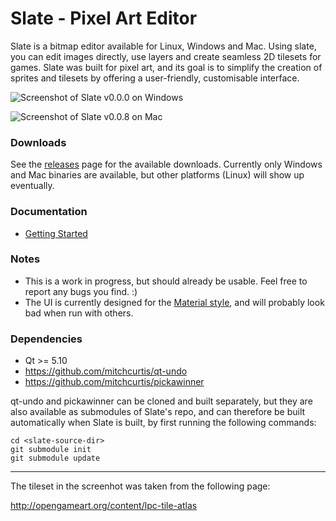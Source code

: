 # Slate - Pixel Art Editor

Slate is a bitmap editor available for Linux, Windows and Mac. Using slate, you can edit images directly, use layers and create seamless 2D tilesets for games. Slate was built for pixel art,  and its goal is to simplify the creation of sprites and tilesets by offering a user-friendly, customisable interface.  

![Screenshot of Slate v0.0.0 on Windows](https://github.com/mitchcurtis/slate/blob/master/doc/images/slate-v0.0.0-windows.png "Screenshot of Slate v0.0.0 on Windows")

![Screenshot of Slate v0.0.8 on Mac](https://github.com/mitchcurtis/slate/blob/master/doc/images/slate-v0.0.8-mac.png "Screenshot of Slate v0.0.8 on Mac")

### Downloads ###

See the [releases](https://github.com/mitchcurtis/slate/releases) page for the available downloads. Currently only Windows and Mac binaries are available, but other platforms (Linux) will show up eventually.

### Documentation ###
- [Getting Started](https://github.com/mitchcurtis/slate/blob/master/doc/getting-started.md)

### Notes ###
- This is a work in progress, but should already be usable. Feel free to report any bugs you find. :)
- The UI is currently designed for the [Material style](http://doc.qt.io/qt-5/qtquickcontrols2-material.html), and will probably look bad when run with others.

### Dependencies ###

* Qt >= 5.10
* https://github.com/mitchcurtis/qt-undo
* https://github.com/mitchcurtis/pickawinner

qt-undo and pickawinner can be cloned and built separately, but they are also available as submodules of Slate's repo, and can therefore be built automatically when
Slate is built, by first running the following commands:

    cd <slate-source-dir>
    git submodule init
    git submodule update

---

The tileset in the screenhot was taken from the following page:

http://opengameart.org/content/lpc-tile-atlas
